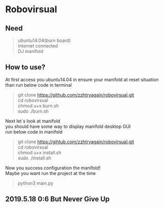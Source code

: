 Robovirsual
===
Need
---
> ubuntu14.04(burn board)  
> internet connected  
> DJ manifold

How to use?
---
At first access you ubuntu14.04 in ensure your manifold at reset situation  
than run below code in terminal
> git clone https://github.com/zzhtryagain/robovirsual.git  
> cd robovirsual  
> chmod u+x burn.sh  
> sudo ./burn.sh  

Next let`s look at manifold  
you should have some way to display manifold desktop GUI  
run below code in manifold
> git clone https://gihtub.com/zzhtryagain/robovirsual.git  
> cd robovirsual  
> chmod u+x install.sh  
> sudo ./install.sh  

Now you success configuration the manifold!  
Maybe you want run the project at the time  
> python3 main.py

## 2019.5.18 0:6 But Never Give Up